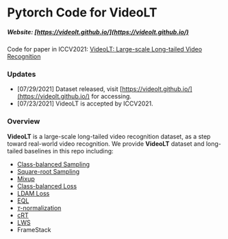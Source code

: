 # **Pytorch Code for VideoLT**
##### Website: [https://videolt.github.io/](https://videolt.github.io/)
Code for paper in ICCV2021: [VideoLT: Large-scale Long-tailed Video Recognition](https://arxiv.org/abs/2105.02668)
### **Updates**
- [07/29/2021] Dataset released, visit [https://videolt.github.io/](https://videolt.github.io/) for accessing.
- [07/23/2021] VideoLT is accepted by ICCV2021.

### **Overview**

**VideoLT** is a large-scale long-tailed video recognition dataset, as a step toward real-world video recognition. We provide **VideoLT** dataset and long-tailed baselines in this repo including:
- [Class-balanced Sampling](https://arxiv.org/abs/1512.05830)
- [Square-root Sampling](https://arxiv.org/abs/1910.09217)
- [Mixup](https://arxiv.org/abs/1710.09412)
- [Class-balanced Loss](https://arxiv.org/abs/1901.05555)
- [LDAM Loss](https://arxiv.org/abs/1906.07413)
- [EQL](https://arxiv.org/abs/2003.05176)
- [$\tau$-normalization](https://arxiv.org/abs/1910.09217)
- [cRT](https://arxiv.org/abs/1910.09217)
- [LWS](https://arxiv.org/abs/1910.09217)
- FrameStack
